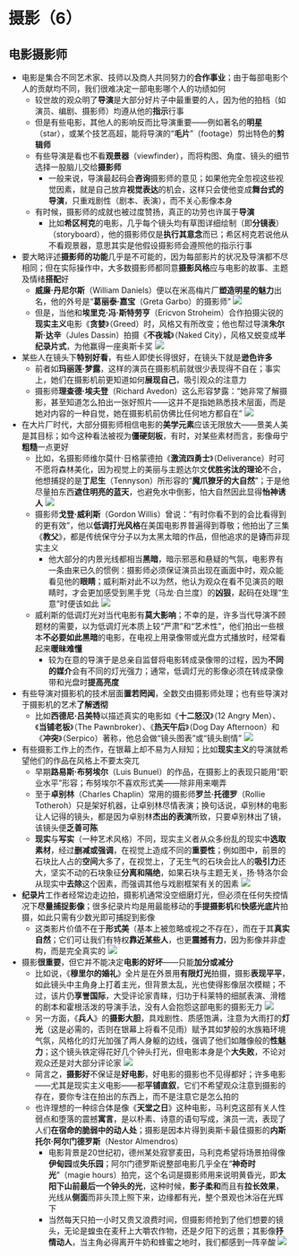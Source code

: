 # 摄影（6）
## 电影摄影师
* 电影是集合不同艺术家、技师以及商人共同努力的**合作事业**；由于每部电影个人的贡献均不同，我们很难决定一部电影哪个人的功绩如何
  * 较世故的观众明了**导演**是大部分好片子中最重要的人，因为他的拍档（如演员、编剧、摄影师）均遵从他的**指示**行事
  * 但是有些电影，其他人的影响反而比导演重要——例如著名的**明星**（star），或某个技艺高超，能将导演的“**毛片**”（footage）剪出特色的**剪辑师**
  * 有些导演是看也不看**观景器**（viewfinder），而将构图、角度、镜头的细节选择一股脑儿交给**摄影师**
    * 一般来说，导演最起码会**咨询**摄影师的意见；如果他完全忽视这些视觉因素，就是自己放弃**视觉表达**的机会，这样只会使他变成**舞台式的导演**，只重戏剧性（剧本、表演），而不关心影像本身
  * 有时候，摄影师的成就也被过度赞扬，真正的功劳也许属于**导演**
    * 比如**希区柯克**的电影，几乎每个镜头均有草图详细绘制（即**分镜表**）（storyboard），他的摄影师仅是**执行其意念**而已；希区柯克若说他从不看观景器，意思其实是他假设摄影师会遵照他的指示行事
* 要大略评述**摄影师的功能**几乎是不可能的，因为每部影片的状况及导演都不尽相同；但在实际操作中，大多数摄影师都同意**摄影风格**应与电影的故事、主题及情绪**搭配**好
  * **威廉·丹尼尔斯**（William Daniels）便以在米高梅片厂**塑造明星的魅力**出名，他的外号是“**葛丽泰·嘉宝**（Greta Garbo）的摄影师”
![](images/Greta%20Garbo.jpg)
  * 但是，当他和**埃里克·冯·斯特劳亨**（Ericvon Stroheim）合作拍摄尖锐的**现实主义**电影《**贪婪**》（Greed）时，风格又有所改变；他也帮过导演**朱尔斯·达辛**（Jules Dassin）拍摄《**不夜城**》（Naked City），风格又蜕变成**半纪录片式**，为他赢得一座奥斯卡奖
![](images/Naked%20City.jpg)
* 某些人在镜头下**特别好看**，有些人即使长得很好，在镜头下就是**逊色许多**
  * 前者如**玛丽莲·梦露**，这样的演员在摄影机前就很少表现得不自在；事实上，她们在摄影机前更知道如何**展现自己**，吸引观众的注意力
  * 摄影师**理查德·埃夫登**（Richard Avedon）这么形容梦露：“她非常了解摄影，甚至知道怎么拍出一张好照片——这并不是指她熟悉技术层面，而是她对内容的一种自觉，她在摄影机前仿佛比任何地方都自在”
![](images/玛丽莲•梦露.png)
* 在大片厂时代，大部分摄影师相信电影的**美学元素**应该无限放大——景美人美是其目标；如今这种看法被视为**僵硬刻板**，有时，对某些素材而言，影像毋宁**粗糙**一点更好
  * 比如，名摄影师维尔莫什·日格蒙德拍《**激流四勇士**》（Deliverance）时可不愿将森林美化，因为视觉上的美丽与主题达尔文**优胜劣汰的理论**不合，他想捕捉的是**丁尼生**（Tennyson）所形容的“**魔爪獠牙的大自然**”；于是他尽量拍东西**遮住明亮的蓝天**，也避免水中倒影，怕大自然因此显得**怡神诱人**
![](images/激流四勇士.png)
  * 摄影师**戈登·威利斯**（Gordon Willis）曾说：“有时你看不到的会比看得到的更有效”，他以**低调打光风格**在美国电影界普遍得到尊敬；他拍出了三集《**教父**》，都是传统保守分子以为太黑太暗的作品，但他追求的是**诗**而非现实主义
    * 他大部分的内景光线都相当**黑暗**，暗示邪恶和悬疑的气氛，电影界有一条由来已久的惯例：摄影师必须保证演员出现在画面中时，观众能看见他的**眼睛**；威利斯对此不以为然，他认为观众在看不见演员的眼睛时，才会更加感受到黑手党（马龙·白兰度）的**凶狠**，起码在处理“生意”时便该如此
![](images/教父.png)
  * 威利斯的低调灯光对当代电影有**莫大影响**；不幸的是，许多当代导演不顾题材的需要，以为低调灯光本质上较“严肃”和“艺术性”，他们拍出一些根本**不必要如此黑暗**的电影，在电视上用录像带或光盘方式播放时，经常看起来**暖昧难懂**
    * 较为在意的导演于是总亲自监督将电影转成录像带的过程，因为**不同的媒介**会有不同的灯光强力；通常，低调灯光的影像必须在转成录像带和光盘时**提高亮度**
* 有些导演对摄影机的技术层面**置若罔闻**，全数交由摄影师处理；也有些导演对于摄影机的艺术**了解透彻**
  * 比如**西德尼·吕美特**以描述真实的电影如《**十二怒汉**》（12 Angry Men）、《**当铺老板**》（The Pawnbroker）、《**热天午后**》（Dog Day Afternoon）和《**冲突**》（Serpico）著称，他总会做“镜头图表”或“镜头剧情”
![](images/热天午后.jpg)
* 有些摄影工作上的杰作，在银幕上却不易为人辩知；比如**现实主义**的导演就希望他们的作品在风格上不要太突兀
  * 早期**路易斯·布努埃尔**（Luis Bunuel）的作品，在摄影上的表现只能用“职业水平”形容；布努埃尔不喜欢形式美——除非用来嘲弄
  * 至于**卓别林**（Charles Chaplin）常用的摄影师**罗兰·托德罗**（Rollie Totheroh）只是架好机器，让卓别林尽情表演；换句话说，卓别林的电影让人记得的镜头，都是因为卓别林**杰出的表演**所致，只要卓别林出了镜，该镜头便**乏善可陈**
  * **现实**与**写实**（一种艺术风格）不同，现实主义者从众多纷乱的现实中**选取素材**，经过**删减或强调**，在视觉上造成不同的**重要性**；例如图中，前景的石块比人占的**空间**大多了，在视觉上，了无生气的石块会比人的**吸引力**还大，坚实不动的石块象征**分离和隔绝**，如果石块与主题无关，扬·特洛尔会从现实中**去除**这个因素，而强调其他与戏剧框架有关的因素
![](images/移民.png)
* **纪录片**工作者经常边走边拍，摄影机通常没空细磨灯光，但必须在任何失控情况下**尽量捕捉影像**；很多纪录片均是用最能移动的**手提摄影机**和**快感光底片**拍摄，如此只需有少数光即可捕捉到影像
  * 这类影片价值不在于**形式美**（基本上被忽略或视之不存在），而在于其**真实自然**；它们可让我们有特权**靠近某些人**，也更**震撼有力**，因为影像并非虚构，而是完全真实的
![](images/猫王埃尔维斯.png)
* 摄影**很重要**，但它并不能决定**电影的好坏**——只能**加分或减分**
  * 比如说，《**穆里尔的婚礼**》全片是在外景用**有限灯光**拍摄，摄影**表现平平**，如此镜头中主角身上打着主光，但背景太乱，光也使得影像层次模糊；不过，该片仍**享誉国际**，大受评论家青睐，归功于科莱特的细腻表演、滑稽的剧本和霍根活泼的导演手法，没有人会抱怨这部电影的摄影无力
![](images/Muriel's%20Wedding.jpg)
  * 另一方面，《**兵人**》的**摄影大胆**，具戏剧性、质感饱满，注意为大雨打的**灯光**（这是必需的，否则在银幕上将看不见雨）赋予其如梦般的水族箱环境气氛，风格化的灯光加强了两人身躯的边线，强调了他们如雕像般的**性魅力**；这个镜头铁定得花好几个钟头打光，但电影本身是个**大失败**，不论对观众还是对大部分评论家
![](images/兵人.png)
  * 简言之，**摄影好**不保证是**好电影**，好电影的摄影也不见得都好；许多电影——尤其是现实主义电影——都**平铺直叙**，它们不希望观众注意到摄影的存在，要你专注在拍出的东西上，而不是注意它是怎么拍的
  * 也许理想的一种综合体是像《**天堂之日**》这种电影，马利克这部有关人性弱点和堕落的震撼**寓言**，是以朴素、诗意的语句写成，演员一流，表现了人们**在宿命的脆弱中的动人处**；摄影是因本片得到奥斯卡最佳摄影的**内斯托尔·阿尔门德罗斯**（Nestor Almendros）
    * 电影背景是20世纪初，德州某处寂寥麦田，马利克希望将场景拍得像**伊甸园**或**失乐园**；阿尔门德罗斯说整部电影几乎全在“**神奇时光**”（magie hours）拍完，这个名词是摄影师用来说明黄昏光，即**太阳下山前最后一个钟头的光**，这种时候，**影子柔和**而且有**拉长效果**，光线从**侧面**而非头顶上照下来，边缘都有光，整个景观也沐浴在光辉下
    * 当然每天只拍一小时又贵又浪费时间，但摄影师抢到了他们想要的镜头，无论是蝗虫在麦秆上大嚼农作物，还是夕阳下的远景；其影像**抒情动人**，当主角必得离开牛奶和蜂蜜之地时，我们都感到一阵辛酸
![](images/天堂之日.jpg)